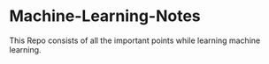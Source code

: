 # Machine-Learning-Notes
This Repo consists of all the important points while learning machine learning.
